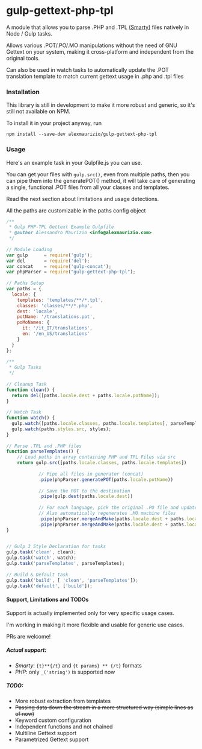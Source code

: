 # gulp-gettext-php-tpl

A module that allows you to parse .PHP and .TPL [(Smarty)](https://github.com/smarty-php/smarty) files natively in Node / Gulp tasks.

Allows various .POT/.PO/.MO manipulations without the need of GNU Gettext on your system, making it cross-platform and independent from the original tools. 

Can also be used in watch tasks to automatically update the .POT translation template to match current gettext usage in .php and .tpl files

### Installation
This library is still in development to make it more robust and generic, so it's still not available on NPM.

To install it in your project anyway, run
```
npm install --save-dev alexmaurizio/gulp-gettext-php-tpl
```

### Usage
Here's an example task in your Gulpfile.js you can use.

You can get your files with `gulp.src()`, even from multiple paths, then you can pipe them into the generatePOT() method, it will take care of generating a single, functional .POT files from all your classes and templates. 

Read the next section about limitations and usage detections.

All the paths are customizable in the paths config object

```javascript
/**
 * Gulp PHP-TPL Gettext Example Gulpfile
 * @author Alessandro Maurizio <info@alexmaurizio.com>
 */
 
// Module Loading
var gulp      = require('gulp');
var del       = require('del');
var concat    = require('gulp-concat');
var phpParser = require("gulp-gettext-php-tpl");
 
// Paths Setup
var paths = {
  locale: {
    templates: 'templates/**/*.tpl',
    classes: 'classes/**/*.php',
    dest: 'locale',
    potName: '/translations.pot',
    poMoNames: {
      it: '/it_IT/translations',
      en: '/en_US/translations'
    }
  }
};
 
/**
 * Gulp Tasks
 */
 
// Cleanup Task
function clean() {
  return del([paths.locale.dest + paths.locale.potName]);
}
 
// Watch Task
function watch() {
  gulp.watch([paths.locale.classes, paths.locale.templates], parseTemplates);
  gulp.watch(paths.styles.src, styles);
}
 
// Parse .TPL and .PHP files
function parseTemplates() {
	// Load paths in array containing PHP and TPL Files via src
	return gulp.src([paths.locale.classes, paths.locale.templates])
	
			// Pipe all files in generator (concat)
			.pipe(phpParser.generatePOT(paths.locale.potName))
			
			// Save the POT to the destination
			.pipe(gulp.dest(paths.locale.dest))
			
			// For each language, pick the original .PO file and update it against the POT
			// Also automatically regenerates .MO machine files
			.pipe(phpParser.mergeAndMake(paths.locale.dest + paths.locale.poMoNames.it))
			.pipe(phpParser.mergeAndMake(paths.locale.dest + paths.locale.poMoNames.en));
}

 
// Gulp 3 Style Declaration for tasks
gulp.task('clean', clean);
gulp.task('watch', watch);
gulp.task('parseTemplates', parseTemplates);
 
// Build & Default task
gulp.task('build', [ 'clean', 'parseTemplates']);
gulp.task('default', ['build']); 
```

#### Support, Limitations and TODOs
Support is actually implemented only for very specific usage cases.

I'm working in making it more flexible and usable for generic use cases.

PRs are welcome!

##### Actual support:
- *Smarty*: `{t}**{/t}` and `{t params} ** {/t}` formats
- *PHP*: only `_('string')` is supported now

##### TODO:
- More robust extraction from templates
- ~~Passing data down the stream in a more structured way (simple lines as of now)~~
- Keyword custom configuration
- Independent functions and not chained
- Multiline Gettext support
- Parametrized Gettext support